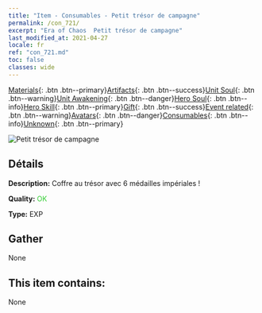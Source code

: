 ```yaml
---
title: "Item - Consumables - Petit trésor de campagne"
permalink: /con_721/
excerpt: "Era of Chaos  Petit trésor de campagne"
last_modified_at: 2021-04-27
locale: fr
ref: "con_721.md"
toc: false
classes: wide
---
```

 [Materials](/ItemsFR/){: .btn .btn--primary}[Artifacts](/ItemsFR/Artifacts/){: .btn .btn--success}[Unit Soul](/ItemsFR/UnitSoul/){: .btn .btn--warning}[Unit Awakening](/ItemsFR/UnitAwakening/){: .btn .btn--danger}[Hero Soul](/ItemsFR/HeroSoul/){: .btn .btn--info}[Hero Skill](/ItemsFR/HeroSkill/){: .btn .btn--primary}[Gift](/ItemsFR/Gift/){: .btn .btn--success}[Event related](/ItemsFR/Events/){: .btn .btn--warning}[Avatars](/ItemsFR/Avatars/){: .btn .btn--danger}[Consumables](/ItemsFR/Consumables/){: .btn .btn--info}[Unknown](/ItemsFR/Unknown/){: .btn .btn--primary}

 ![Petit trésor de campagne](/images/t/i_505.png)

## Détails
 **Description:** Coffre au trésor avec 6 médailles impériales !

 **Quality:** <span style="color: #32CD32">OK</span>

 **Type:** EXP

## Gather

  None

## This item contains:

  None

